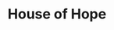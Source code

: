 ---
pid: MP18
title: House of Hope
location_transcription: South Philly
zipcode: '19148'
outside_phl: 
neighborhood: Whitman,Pennsport,South Philadelphia
age: '34'
age_range: 30-39
instagram: 
image_file_name: MP_18.jpg
proposal_transcription: |-
  Provide educatiory housing
  School
  Shelter for women and kids
topic: Education,Women,Youth
topic_summary: 0, 0, 0
type: Community Resource Center
keywords_other: 
credit: Virginia Harris
image_labels: 
twitter: 
facebook: 
permalink: "/monuments/mp18/"
layout: item-page
---